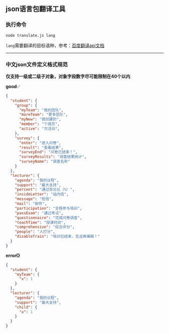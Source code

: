 ## json语言包翻译工具

### 执行命令
```
node translate.js lang
```

```lang```需要翻译的目标语种，参考：[百度翻译api文档](https://fanyi-api.baidu.com/doc/21)

---

### 中文json文件定义格式规范

**仅支持一级或二级子对象，对象字段数字尽可能限制在40个以内**

**good**✅
``` json
{
  "student": {
    "group": {
      "myTeam": "我的团队",
      "moreTeam": "更多团队",
      "myNew": "我创建的",
      "member": "个成员",
      "active": "次活动",
    },
    "survey": {
      "enter": "进入问卷",
      "result": "查看结果",
      "surveyEnd": "问卷已结束！",
      "surveyResults": "调查结果统计",
      "surveyName": "调查名称"
    }
  },
  "lecturer": {
    "agenda": "我的议程",
    "support": "最大支持",
    "percent": "通过百分比（%）",
    "insideLetter": "站内信",
    "message": "短信",
    "mail": "邮件",
    "participation": "全程参与培训",
    "passExam": "通过考试",
    "questionnaire": "完成问卷调查",
    "teachTime": "授课时间",
    "comprehensive": "综合评分",
    "people": "人打分",
    "disableTrain": "培训已结束，无法再编辑！"
  }
}
```

**error**❎
``` json
{
  "student": {
    "myTeam": {
      "x": 1
    }
  },
  "lecturer": {
    "agenda": "我的议程",
    "support": "最大支持",
    "child": {
      "x": 1
    }
  }
}
```

